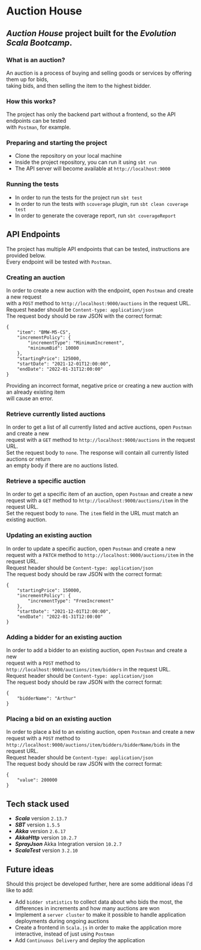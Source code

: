 # Auction House

## **_Auction House_** project built for the **_Evolution Scala Bootcamp_**.

### What is an auction?
An auction is a process of buying and selling goods or services by offering them up for bids,\
taking bids, and then selling the item to the highest bidder.

### How this works?
The project has only the backend part without a frontend, so the API endpoints can be tested\
with `Postman`, for example.

### Preparing and starting the project
- Clone the repository on your local machine
- Inside the project repository, you can run it using `sbt run`
- The API server will become available at `http://localhost:9000`

### Running the tests
- In order to run the tests for the project run `sbt test`
- In order to run the tests with `scoverage` plugin, run `sbt clean coverage test`
- In order to generate the coverage report, run `sbt coverageReport`

## API Endpoints
The project has multiple API endpoints that can be tested, instructions are provided below.\
Every endpoint will be tested with `Postman`.

### Creating an auction
In order to create a new auction with the endpoint, open `Postman` and create a new request\
with a `POST` method to `http://localhost:9000/auctions` in the request URL.\
Request header should be `Content-type: application/json`\
The request body should be raw JSON with the correct format:
```
{
	"item": "BMW-M5-CS",
	"incrementPolicy": {
		"incrementType": "MinimumIncrement",
		"minimumBid": 10000
	},
	"startingPrice": 125000,
	"startDate": "2021-12-01T12:00:00",
	"endDate": "2022-01-31T12:00:00"
}
```
Providing an incorrect format, negative price or creating a new auction with an already existing item\
will cause an error.

### Retrieve currently listed auctions
In order to get a list of all currently listed and active auctions, open `Postman` and create a new\
request with a `GET` method to `http://localhost:9000/auctions` in the request URL.\
Set the request body to `none`. The response will contain all currently listed auctions or return\
an empty body if there are no auctions listed.

### Retrieve a specific auction
In order to get a specific item of an auction, open `Postman` and create a new\
request with a `GET` method to `http://localhost:9000/auctions/item` in the request URL.\
Set the request body to `none`. The `item` field in the URL must match an existing auction.

### Updating an existing auction
In order to update a specific auction, open `Postman` and create a new\
request with a `PATCH` method to `http://localhost:9000/auctions/item` in the request URL.\
Request header should be `Content-type: application/json`\
The request body should be raw JSON with the correct format:
```
{
	"startingPrice": 150000,
	"incrementPolicy": {
		"incrementType": "FreeIncrement"
	},
	"startDate": "2021-12-01T12:00:00",
	"endDate": "2022-01-31T12:00:00"
}
```

### Adding a bidder for an existing auction
In order to add a bidder to an existing auction, open `Postman` and create a new\
request with a `POST` method to `http://localhost:9000/auctions/item/bidders` in the request URL.\
Request header should be `Content-type: application/json`\
The request body should be raw JSON with the correct format:
```
{
	"bidderName": "Arthur"
}
```

### Placing a bid on an existing auction
In order to place a bid to an existing auction, open `Postman` and create a new\
request with a `POST` method to `http://localhost:9000/auctions/item/bidders/bidderName/bids` in the request URL.\
Request header should be `Content-type: application/json`\
The request body should be raw JSON with the correct format:
```
{
	"value": 200000
}
```

## Tech stack used
- **_Scala_** version `2.13.7`
- **_SBT_** version `1.5.5`
- **_Akka_** version `2.6.17`
- **_AkkaHttp_** version `10.2.7`
- **_SprayJson_** Akka Integration version `10.2.7`
- **_ScalaTest_** version `3.2.10`

## Future ideas
Should this project be developed further, here are some additional ideas I'd like to add:
- Add `bidder statistics` to collect data about who bids the most, the differences in increments and how many auctions are won
- Implement a `server cluster` to make it possible to handle application deployments during ongoing auctions
- Create a frontend in `Scala.js` in order to make the application more interactive, instead of just using `Postman`
- Add `Continuous Delivery` and deploy the application 
